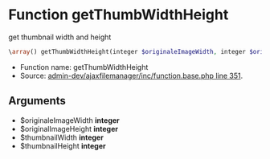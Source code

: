 Function getThumbWidthHeight
===========================

get thumbnail width and height



```php
\array() getThumbWidthHeight(integer $originaleImageWidth, integer $originalImageHeight, integer $thumbnailWidth, integer $thumbnailHeight)
```

* Function name: getThumbWidthHeight
* Source: [admin-dev/ajaxfilemanager/inc/function.base.php line 351](https://github.com/PrestaShop/PrestaShop/blob/1.5.0.13/admin-dev/ajaxfilemanager/inc/function.base.php#L351).

Arguments
---------

* $originaleImageWidth **integer**
* $originalImageHeight **integer**
* $thumbnailWidth **integer**
* $thumbnailHeight **integer**

